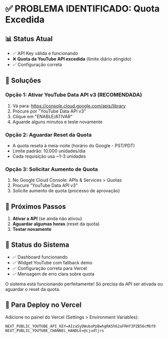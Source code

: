# ✅ PROBLEMA IDENTIFICADO: Quota Excedida

## 📊 **Status Atual**
- ✅ API Key válida e funcionando
- ❌ **Quota da YouTube API excedida** (limite diário atingido)
- ✅ Configuração correta

## 🔧 **Soluções**

### **Opção 1: Ativar YouTube Data API v3 (RECOMENDADA)**
1. Vá para: https://console.cloud.google.com/apis/library
2. Procure por "YouTube Data API v3"
3. Clique em "ENABLE/ATIVAR"
4. Aguarde alguns minutos e teste novamente

### **Opção 2: Aguardar Reset da Quota**
- A quota reseta à meia-noite (horário do Google - PST/PDT)
- Limite padrão: 10.000 unidades/dia
- Cada requisição usa ~1-3 unidades

### **Opção 3: Solicitar Aumento de Quota**
1. No Google Cloud Console: APIs & Services > Quotas
2. Procure "YouTube Data API v3"
3. Solicite aumento de quota (processo de aprovação)

## 🎯 **Próximos Passos**
1. **Ativar a API** (se ainda não ativou)
2. **Aguardar algumas horas** (reset da quota)
3. **Testar novamente**

## 📱 **Status do Sistema**
- ✅ Dashboard funcionando
- ✅ Widget YouTube com fallback demo
- ✅ Configuração correta para Vercel
- ✅ Mensagem de erro clara sobre quota

O sistema está funcionando perfeitamente! Só precisa da API ser ativada ou aguardar o reset da quota.

## 🚀 **Para Deploy no Vercel**
Adicione no painel do Vercel (Settings > Environment Variables):
```
NEXT_PUBLIC_YOUTUBE_API_KEY=AIzaSyDWubaPpBwhgRA5h62aFRHf3PZB56cMbf0
NEXT_PUBLIC_YOUTUBE_CHANNEL_HANDLE=@cjudtjrs
```
